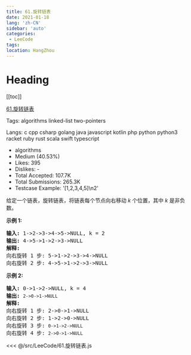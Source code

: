 ```yaml
---
title: 61.旋转链表
date: 2021-01-18
lang: 'zh-CN'
sidebar: 'auto'
categories:
 - LeeCode
tags: 
location: HangZhou
---
```


# Heading
[[toc]]

[61.旋转链表](https://leetcode-cn.com/problems/rotate-list/description/)


Tags:   algorithms   linked-list   two-pointers 

Langs:  c   cpp   csharp   golang   java   javascript   kotlin   php   python   python3   racket   ruby   rust   scala   swift   typescript 

* algorithms
* Medium (40.53%)
* Likes:    395
* Dislikes: -
* Total Accepted:    107.7K
* Total Submissions: 265.3K
* Testcase Example:  '[1,2,3,4,5]\n2'

<p>给定一个链表，旋转链表，将链表每个节点向右移动&nbsp;<em>k&nbsp;</em>个位置，其中&nbsp;<em>k&nbsp;</em>是非负数。</p>

<p><strong>示例&nbsp;1:</strong></p>

<pre><strong>输入:</strong> 1-&gt;2-&gt;3-&gt;4-&gt;5-&gt;NULL, k = 2
<strong>输出:</strong> 4-&gt;5-&gt;1-&gt;2-&gt;3-&gt;NULL
<strong>解释:</strong>
向右旋转 1 步: 5-&gt;1-&gt;2-&gt;3-&gt;4-&gt;NULL
向右旋转 2 步: 4-&gt;5-&gt;1-&gt;2-&gt;3-&gt;NULL
</pre>

<p><strong>示例&nbsp;2:</strong></p>

<pre><strong>输入:</strong> 0-&gt;1-&gt;2-&gt;NULL, k = 4
<strong>输出:</strong> <code>2-&gt;0-&gt;1-&gt;NULL</code>
<strong>解释:</strong>
向右旋转 1 步: 2-&gt;0-&gt;1-&gt;NULL
向右旋转 2 步: 1-&gt;2-&gt;0-&gt;NULL
向右旋转 3 步:&nbsp;<code>0-&gt;1-&gt;2-&gt;NULL</code>
向右旋转 4 步:&nbsp;<code>2-&gt;0-&gt;1-&gt;NULL</code></pre>

<<< @/src/LeeCode/61.旋转链表.js
